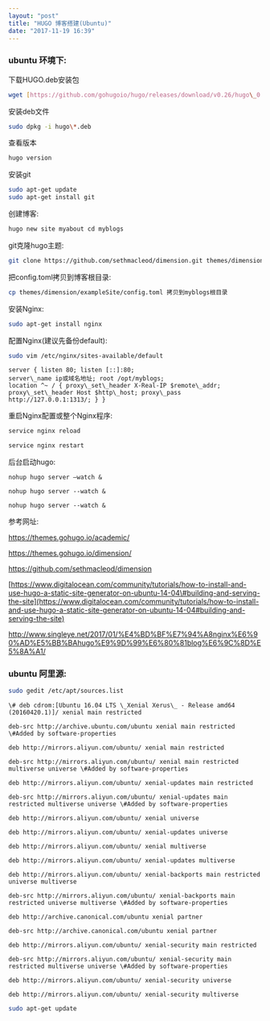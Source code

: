 ```yaml
---
layout: "post"
title: "HUGO 博客搭建(Ubuntu)"
date: "2017-11-19 16:39"
---
```

### ubuntu 环境下:

下载HUGO.deb安装包

```bash
wget [https://github.com/gohugoio/hugo/releases/download/v0.26/hugo\_0.26\_Linux-64bit.deb](https://github.com/gohugoio/hugo/releases/download/v0.26/hugo_0.26_Linux-64bit.deb)
```

安装deb文件

```bash
sudo dpkg -i hugo\*.deb
```

查看版本

```bash
hugo version
```

安装git

```bash
sudo apt-get update
sudo apt-get install git
```

创建博客:

```bash
hugo new site myabout cd myblogs
```

git克隆hugo主题:

```bash
git clone https://github.com/sethmacleod/dimension.git themes/dimension
```

把config.toml拷贝到博客根目录:

```bash
cp themes/dimension/exampleSite/config.toml 拷贝到myblogs根目录
```

安装Nginx:

```bash
sudo apt-get install nginx
```


配置Nginx(建议先备份default):

```bash
sudo vim /etc/nginx/sites-available/default
```
```
server { listen 80; listen [::]:80;
server\_name ip或域名地址; root /opt/myblogs;
location ^~ / { proxy\_set\_header X-Real-IP $remote\_addr; proxy\_set\_header Host $http\_host; proxy\_pass http://127.0.0.1:1313/; } }
```

重启Nginx配置或整个Nginx程序:

```bash
service nginx reload

service nginx restart
```

后台启动hugo:

```
nohup hugo server —watch &

nohup hugo server --watch &

nohup hugo server --watch &
```






参考网址:

<https://themes.gohugo.io/academic/>

<https://themes.gohugo.io/dimension/>

<https://github.com/sethmacleod/dimension>

[https://www.digitalocean.com/community/tutorials/how-to-install-and-use-hugo-a-static-site-generator-on-ubuntu-14-04\#building-and-serving-the-site](https://www.digitalocean.com/community/tutorials/how-to-install-and-use-hugo-a-static-site-generator-on-ubuntu-14-04#building-and-serving-the-site)

<http://www.singleye.net/2017/01/%E4%BD%BF%E7%94%A8nginx%E6%90%AD%E5%BB%BAhugo%E9%9D%99%E6%80%81blog%E6%9C%8D%E5%8A%A1/>

### ubuntu 阿里源:

```bash
sudo gedit /etc/apt/sources.list
```

```
\# deb cdrom:[Ubuntu 16.04 LTS \_Xenial Xerus\_ - Release amd64 (20160420.1)]/ xenial main restricted

deb-src http://archive.ubuntu.com/ubuntu xenial main restricted \#Added by software-properties

deb http://mirrors.aliyun.com/ubuntu/ xenial main restricted

deb-src http://mirrors.aliyun.com/ubuntu/ xenial main restricted multiverse universe \#Added by software-properties

deb http://mirrors.aliyun.com/ubuntu/ xenial-updates main restricted

deb-src http://mirrors.aliyun.com/ubuntu/ xenial-updates main restricted multiverse universe \#Added by software-properties

deb http://mirrors.aliyun.com/ubuntu/ xenial universe

deb http://mirrors.aliyun.com/ubuntu/ xenial-updates universe

deb http://mirrors.aliyun.com/ubuntu/ xenial multiverse

deb http://mirrors.aliyun.com/ubuntu/ xenial-updates multiverse

deb http://mirrors.aliyun.com/ubuntu/ xenial-backports main restricted universe multiverse

deb-src http://mirrors.aliyun.com/ubuntu/ xenial-backports main restricted universe multiverse \#Added by software-properties

deb http://archive.canonical.com/ubuntu xenial partner

deb-src http://archive.canonical.com/ubuntu xenial partner

deb http://mirrors.aliyun.com/ubuntu/ xenial-security main restricted

deb-src http://mirrors.aliyun.com/ubuntu/ xenial-security main restricted multiverse universe \#Added by software-properties

deb http://mirrors.aliyun.com/ubuntu/ xenial-security universe

deb http://mirrors.aliyun.com/ubuntu/ xenial-security multiverse
```

```bash
sudo apt-get update
```
